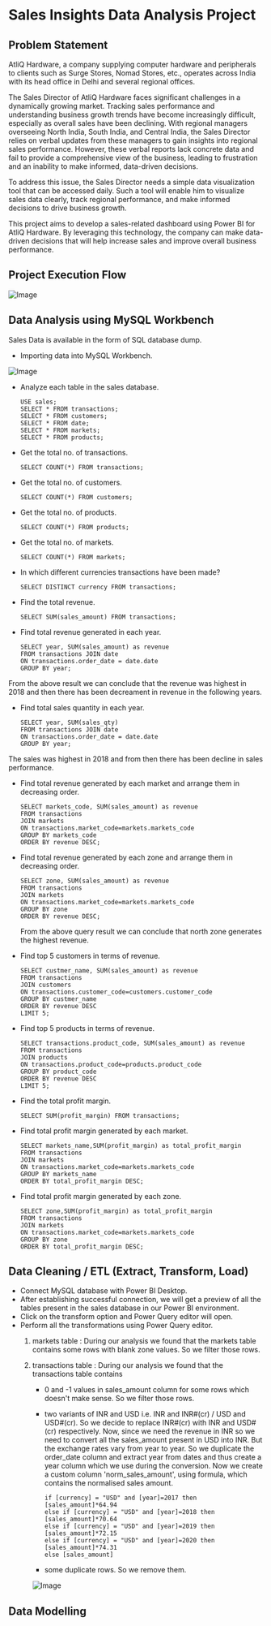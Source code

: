 # Sales Insights Data Analysis Project

## Problem Statement

AtliQ Hardware, a company supplying computer hardware and peripherals to clients such as Surge Stores, Nomad Stores, etc., operates across India with its head office in Delhi and several regional offices.

The Sales Director of AtliQ Hardware faces significant challenges in a dynamically growing market. Tracking sales performance and understanding business growth trends have become increasingly difficult, especially as overall sales have been declining. With regional managers overseeing North India, South India, and Central India, the Sales Director relies on verbal updates from these managers to gain insights into regional sales performance. However, these verbal reports lack concrete data and fail to provide a comprehensive view of the business, leading to frustration and an inability to make informed, data-driven decisions.

To address this issue, the Sales Director needs a simple data visualization tool that can be accessed daily. Such a tool will enable him to visualize sales data clearly, track regional performance, and make informed decisions to drive business growth.

This project aims to develop a sales-related dashboard using Power BI for AtliQ Hardware. By leveraging this technology, the company can make data-driven decisions that will help increase sales and improve overall business performance.

## Project Execution Flow
![Image](https://github.com/user-attachments/assets/ad59f63a-b6a1-4c34-a657-bb443bb31222)

## Data Analysis using MySQL Workbench

Sales Data is available in the form of SQL database dump.

- Importing data into MySQL Workbench.

![Image](https://github.com/user-attachments/assets/42cb1dc1-b4c1-4240-9519-56d7bbefb828)

- Analyze each table in the sales database.

      USE sales;
      SELECT * FROM transactions;
      SELECT * FROM customers;
      SELECT * FROM date;
      SELECT * FROM markets;
      SELECT * FROM products;

- Get the total no. of transactions.

      SELECT COUNT(*) FROM transactions;

- Get the total no. of customers.

      SELECT COUNT(*) FROM customers;

- Get the total no. of products.

      SELECT COUNT(*) FROM products;

- Get the total no. of markets.

      SELECT COUNT(*) FROM markets;

- In which different currencies transactions have been made?

      SELECT DISTINCT currency FROM transactions;

- Find the total revenue.

      SELECT SUM(sales_amount) FROM transactions;

- Find total revenue generated in each year.

      SELECT year, SUM(sales_amount) as revenue
      FROM transactions JOIN date
      ON transactions.order_date = date.date
      GROUP BY year;

From the above result we can conclude that the revenue was highest in 2018 and then there has been decreament in revenue in the following years.

- Find total sales quantity in each year.

      SELECT year, SUM(sales_qty)
      FROM transactions JOIN date
      ON transactions.order_date = date.date
      GROUP BY year;

The sales was highest in 2018 and from then there has been decline in sales performance.

- Find total revenue generated by each market and arrange them in decreasing order.

      SELECT markets_code, SUM(sales_amount) as revenue
      FROM transactions
      JOIN markets
      ON transactions.market_code=markets.markets_code
      GROUP BY markets_code
      ORDER BY revenue DESC;

- Find total revenue generated by each zone and arrange them in decreasing order.  

      SELECT zone, SUM(sales_amount) as revenue
      FROM transactions
      JOIN markets
      ON transactions.market_code=markets.markets_code
      GROUP BY zone
      ORDER BY revenue DESC;

  From the above query result we can conclude that north zone generates the highest revenue.

- Find top 5 customers in terms of revenue.

      SELECT custmer_name, SUM(sales_amount) as revenue
      FROM transactions
      JOIN customers
      ON transactions.customer_code=customers.customer_code
      GROUP BY custmer_name
      ORDER BY revenue DESC
      LIMIT 5;

- Find top 5 products in terms of revenue.

      SELECT transactions.product_code, SUM(sales_amount) as revenue
      FROM transactions
      JOIN products
      ON transactions.product_code=products.product_code
      GROUP BY product_code
      ORDER BY revenue DESC
      LIMIT 5;

- Find the total profit margin.

      SELECT SUM(profit_margin) FROM transactions;

- Find total profit margin generated by each market.

      SELECT markets_name,SUM(profit_margin) as total_profit_margin
      FROM transactions
      JOIN markets
      ON transactions.market_code=markets.markets_code
      GROUP BY markets_name
      ORDER BY total_profit_margin DESC;

- Find total profit margin generated by each zone.

      SELECT zone,SUM(profit_margin) as total_profit_margin
      FROM transactions
      JOIN markets
      ON transactions.market_code=markets.markets_code
      GROUP BY zone
      ORDER BY total_profit_margin DESC;

## Data Cleaning / ETL (Extract, Transform, Load)

-  Connect MySQL database with Power BI Desktop.
-  After establishing successful connection, we will get a preview of all the tables present in the sales database in our Power BI environment.
-  Click on the transform option and Power Query editor will open.
-  Perform all the transformations using Power Query editor.
   1. markets table : During our analysis we found that the markets table contains some rows with blank zone values. So we filter those rows.
   2. transactions table : During our analysis we found that the transactions table contains
      - 0 and -1 values in sales_amount column for some rows which doesn't make sense. So we filter those rows.
      - two variants of INR and USD i.e. INR and INR#(cr) / USD and USD#(cr). So we decide to replace INR#(cr) with INR and USD#(cr) respectively.
Now, since we need the revenue in INR so we need to convert all the sales_amount present in USD into INR. But the exchange rates vary from year to year. So we duplicate the order_date column and extract year from dates and thus create a year column which we use during the conversion. Now we create a custom column 'norm_sales_amount', using formula, which contains the normalised sales amount.

            if [currency] = "USD" and [year]=2017 then [sales_amount]*64.94
            else if [currency] = "USD" and [year]=2018 then [sales_amount]*70.64
            else if [currency] = "USD" and [year]=2019 then [sales_amount]*72.15
            else if [currency] = "USD" and [year]=2020 then [sales_amount]*74.31
            else [sales_amount]
      - some duplicate rows. So we remove them.

      ![Image](https://github.com/user-attachments/assets/8f315f9e-5d9e-4c74-a88e-fa1ff7151113)

## Data Modelling

        
   
      

  

